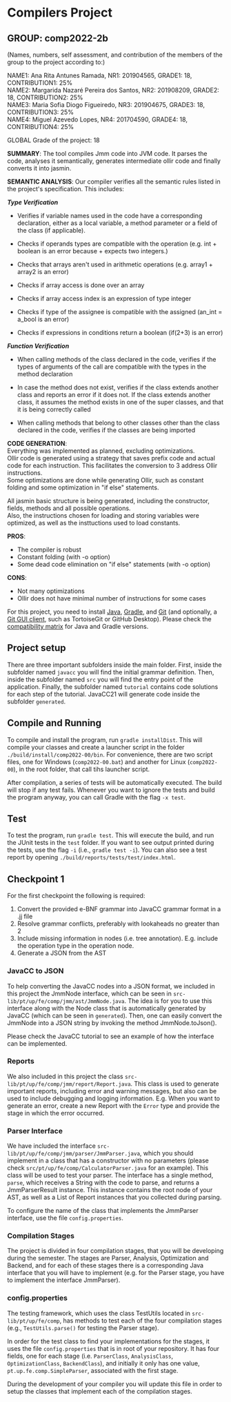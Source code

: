 # Compilers Project

## GROUP: comp2022-2b



(Names, numbers, self assessment, and contribution of the members of the group to the project according to:)


NAME1: Ana Rita Antunes Ramada, NR1: 201904565, GRADE1: 18, CONTRIBUTION1: 25% <br>
NAME2: Margarida Nazaré Pereira dos Santos, NR2: 201908209, GRADE2: 18, CONTRIBUTION2: 25% <br>
NAME3: Maria Sofia Diogo Figueiredo, NR3: 201904675, GRADE3: 18, CONTRIBUTION3: 25% <br>
NAME4: Miguel Azevedo Lopes, NR4: 201704590, GRADE4: 18, CONTRIBUTION4: 25% <br>


GLOBAL Grade of the project: 18


**SUMMARY**: The tool compiles Jmm code into JVM code. It parses the code, analyses it semantically, generates intermediate ollir code 
and finally converts it into jasmin.





**SEMANTIC ANALYSIS**: Our compiler verifies all the semantic rules listed in the project's specification. This includes:

***Type Verification***

- Verifies if variable names used in the code have a corresponding declaration, either as a local variable, a method parameter or a field of the class (if applicable). 

- Checks if operands types are compatible with the operation (e.g. int + boolean is an error because + expects two integers.)   

- Checks that arrays aren't used in arithmetic operations (e.g. array1 + array2 is an error) 

- Checks if array access is done over an array 	  

- Checks if array access index is an expression of type integer	  

- Checks if type of the assignee is compatible with the assigned (an_int = a_bool is an error)  

- Checks if expressions in conditions return a boolean (if(2+3) is an error)

***Function Verification***

- When calling methods of the class declared in the code, verifies if the types of arguments of the call are compatible with the types in the method declaration  

- In case the method does not exist, verifies if the class extends another class and reports an error if it does not. If the class extends another class, it assumes the method exists in one of the super classes, and that it is being correctly called 

- When calling methods that belong to other classes other than the class declared in the code, verifies if the classes are being imported 




**CODE GENERATION**: <br>
Everything was implemented as planned, excluding optimizations.<br>
Ollir code is generated using a strategy that saves prefix code and actual code for each instruction.
This facilitates the conversion to 3 address Ollir instructions.<br>
Some optimizations are done while generating Ollir, such as constant folding and some optimization in "if else" statements.

All jasmin basic structure is being generated, including the constructor, fields, methods and all possible operations.<br>
Also, the instructions chosen for loading and storing variables were optimized, as well as the insttuctions used to load constants.

**PROS**:
- The compiler is robust
- Constant folding (with -o option)
- Some dead code elimination on "if else" statements (with -o option)


**CONS**: 
- Not many optimizations
- Ollir does not have minimal number of instructions for some cases



For this project, you need to install [Java](https://jdk.java.net/), [Gradle](https://gradle.org/install/), and [Git](https://git-scm.com/downloads/) (and optionally, a [Git GUI client](https://git-scm.com/downloads/guis), such as TortoiseGit or GitHub Desktop). Please check the [compatibility matrix](https://docs.gradle.org/current/userguide/compatibility.html) for Java and Gradle versions.

## Project setup

There are three important subfolders inside the main folder. First, inside the subfolder named ``javacc`` you will find the initial grammar definition. Then, inside the subfolder named ``src`` you will find the entry point of the application. Finally, the subfolder named ``tutorial`` contains code solutions for each step of the tutorial. JavaCC21 will generate code inside the subfolder ``generated``.

## Compile and Running

To compile and install the program, run ``gradle installDist``. This will compile your classes and create a launcher script in the folder ``./build/install/comp2022-00/bin``. For convenience, there are two script files, one for Windows (``comp2022-00.bat``) and another for Linux (``comp2022-00``), in the root folder, that call tihs launcher script.

After compilation, a series of tests will be automatically executed. The build will stop if any test fails. Whenever you want to ignore the tests and build the program anyway, you can call Gradle with the flag ``-x test``.

## Test

To test the program, run ``gradle test``. This will execute the build, and run the JUnit tests in the ``test`` folder. If you want to see output printed during the tests, use the flag ``-i`` (i.e., ``gradle test -i``).
You can also see a test report by opening ``./build/reports/tests/test/index.html``.

## Checkpoint 1
For the first checkpoint the following is required:

1. Convert the provided e-BNF grammar into JavaCC grammar format in a .jj file
2. Resolve grammar conflicts, preferably with lookaheads no greater than 2
3. Include missing information in nodes (i.e. tree annotation). E.g. include the operation type in the operation node.
4. Generate a JSON from the AST

### JavaCC to JSON
To help converting the JavaCC nodes into a JSON format, we included in this project the JmmNode interface, which can be seen in ``src-lib/pt/up/fe/comp/jmm/ast/JmmNode.java``. The idea is for you to use this interface along with the Node class that is automatically generated by JavaCC (which can be seen in ``generated``). Then, one can easily convert the JmmNode into a JSON string by invoking the method JmmNode.toJson().

Please check the JavaCC tutorial to see an example of how the interface can be implemented.

### Reports
We also included in this project the class ``src-lib/pt/up/fe/comp/jmm/report/Report.java``. This class is used to generate important reports, including error and warning messages, but also can be used to include debugging and logging information. E.g. When you want to generate an error, create a new Report with the ``Error`` type and provide the stage in which the error occurred.


### Parser Interface

We have included the interface ``src-lib/pt/up/fe/comp/jmm/parser/JmmParser.java``, which you should implement in a class that has a constructor with no parameters (please check ``src/pt/up/fe/comp/CalculatorParser.java`` for an example). This class will be used to test your parser. The interface has a single method, ``parse``, which receives a String with the code to parse, and returns a JmmParserResult instance. This instance contains the root node of your AST, as well as a List of Report instances that you collected during parsing.

To configure the name of the class that implements the JmmParser interface, use the file ``config.properties``.

### Compilation Stages 

The project is divided in four compilation stages, that you will be developing during the semester. The stages are Parser, Analysis, Optimization and Backend, and for each of these stages there is a corresponding Java interface that you will have to implement (e.g. for the Parser stage, you have to implement the interface JmmParser).


### config.properties

The testing framework, which uses the class TestUtils located in ``src-lib/pt/up/fe/comp``, has methods to test each of the four compilation stages (e.g., ``TestUtils.parse()`` for testing the Parser stage). 

In order for the test class to find your implementations for the stages, it uses the file ``config.properties`` that is in root of your repository. It has four fields, one for each stage (i.e. ``ParserClass``, ``AnalysisClass``, ``OptimizationClass``, ``BackendClass``), and initially it only has one value, ``pt.up.fe.comp.SimpleParser``, associated with the first stage.

During the development of your compiler you will update this file in order to setup the classes that implement each of the compilation stages.

